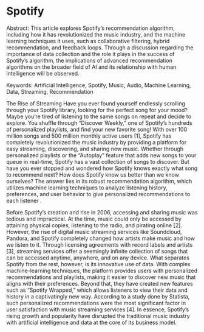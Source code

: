 # Spotify



Abstract:
This article explores Spotify’s recommendation algorithm, including how it has revolutionized the music industry, and the machine learning techniques it uses, such as collaborative filtering, hybrid recommendation, and feedback loops. Through a discussion regarding the importance of data collection and the role it plays in the success of Spotify’s algorithm,  the implications of advanced recommendation algorithms on the broader field of AI and its relationship with human intelligence will be observed. 

Keywords: Artificial Intelligence, Spotify, Music, Audio, Machine Learning, Data, Streaming, Recommendation

 

The Rise of Streaming 
Have you ever found yourself endlessly scrolling through your Spotify library, looking for the perfect song for your mood? Maybe you’re tired of listening to the same songs on repeat and decide to explore. You shuffle through “Discover Weekly,” one of Spotify’s hundreds of personalized playlists, and find your new favorite song! With over 100 million songs and 500 million monthly active users [1], Spotify has completely revolutionized the music industry by providing a platform for easy streaming, discovering, and sharing new music. Whether through personalized playlists or the “Autoplay” feature that adds new songs to your queue in real-time, Spotify has a vast collection of songs to discover. But have you ever stopped and wondered how Spotify knows exactly what song to recommend next? How does Spotify know us better than we know ourselves? The answer lies in its robust recommendation algorithm, which utilizes machine learning techniques to analyze listening history, preferences, and user behavior to give personalized recommendations to each listener . 

Before Spotify’s creation and rise in 2006, accessing and sharing music was tedious and impractical. At the time, music could only be accessed by attaining physical copies, listening to the radio, and pirating online [2]. However, the rise of digital music streaming services like Soundcloud, Pandora, and Spotify completely changed how artists make music and how we listen to it. Through licensing agreements with record labels and artists [3], streaming services offer a seemingly infinite collection of songs that can be accessed anytime, anywhere, and on any device. What separates Spotify from the rest, however, is its innovative use of data. With complex machine-learning techniques, the platform provides users with personalized recommendations and playlists, making it easier to discover new music that aligns with their preferences. Beyond that, they have created new features such as “Spotify Wrapped,” which allows listeners to view their data and history in a captivatingly new way. According to a study done by Statista, such personalized recommendations were the most significant factor in user satisfaction with music streaming services [4]. In essence, Spotify’s rising growth and popularity have disrupted the traditional music industry with artificial intelligence and data at the core of its business model. 

 
   
